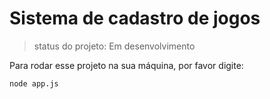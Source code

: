 <h1>Sistema de cadastro de jogos</h1>

> status do projeto: Em desenvolvimento 

Para rodar esse projeto na sua máquina, por favor digite:

```
node app.js
```
